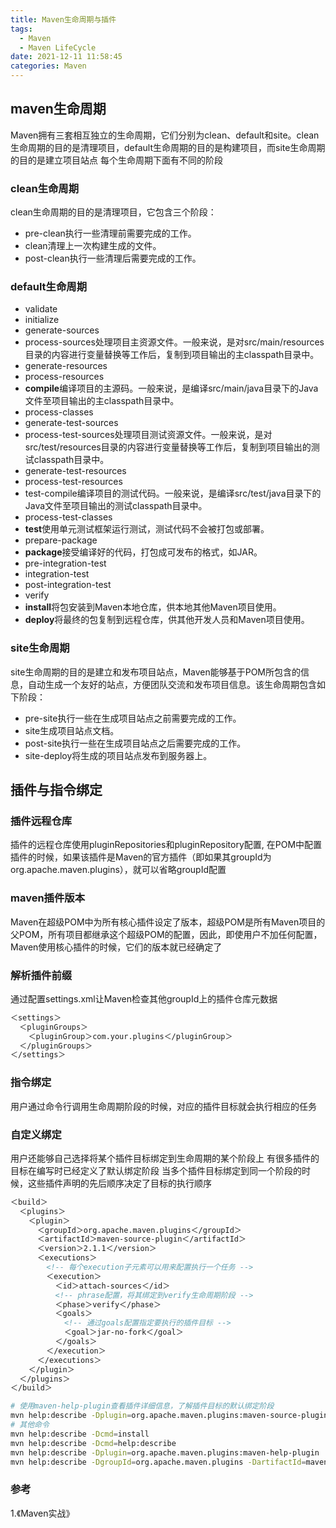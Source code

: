 ```yaml
---
title: Maven生命周期与插件
tags:
  - Maven
  - Maven LifeCycle
date: 2021-12-11 11:58:45
categories: Maven
---
```


## maven生命周期

Maven拥有三套相互独立的生命周期，它们分别为clean、default和site。clean生命周期的目的是清理项目，default生命周期的目的是构建项目，而site生命周期的目的是建立项目站点
每个生命周期下面有不同的阶段

### clean生命周期
  clean生命周期的目的是清理项目，它包含三个阶段：
- pre-clean执行一些清理前需要完成的工作。
- clean清理上一次构建生成的文件。
- post-clean执行一些清理后需要完成的工作。

### default生命周期

- validate
- initialize
- generate-sources
- process-sources处理项目主资源文件。一般来说，是对src/main/resources目录的内容进行变量替换等工作后，复制到项目输出的主classpath目录中。
- generate-resources
- process-resources
- **compile**编译项目的主源码。一般来说，是编译src/main/java目录下的Java文件至项目输出的主classpath目录中。
- process-classes
- generate-test-sources
- process-test-sources处理项目测试资源文件。一般来说，是对src/test/resources目录的内容进行变量替换等工作后，复制到项目输出的测试classpath目录中。
- generate-test-resources
- process-test-resources
- test-compile编译项目的测试代码。一般来说，是编译src/test/java目录下的Java文件至项目输出的测试classpath目录中。
- process-test-classes
- **test**使用单元测试框架运行测试，测试代码不会被打包或部署。
- prepare-package
- **package**接受编译好的代码，打包成可发布的格式，如JAR。
- pre-integration-test
- integration-test
- post-integration-test
- verify
- **install**将包安装到Maven本地仓库，供本地其他Maven项目使用。
- **deploy**将最终的包复制到远程仓库，供其他开发人员和Maven项目使用。

### site生命周期
site生命周期的目的是建立和发布项目站点，Maven能够基于POM所包含的信息，自动生成一个友好的站点，方便团队交流和发布项目信息。该生命周期包含如下阶段：

- pre-site执行一些在生成项目站点之前需要完成的工作。
- site生成项目站点文档。
- post-site执行一些在生成项目站点之后需要完成的工作。
- site-deploy将生成的项目站点发布到服务器上。

## 插件与指令绑定

### 插件远程仓库

插件的远程仓库使用pluginRepositories和pluginRepository配置,
在POM中配置插件的时候，如果该插件是Maven的官方插件（即如果其groupId为org.apache.maven.plugins），就可以省略groupId配置

### maven插件版本
Maven在超级POM中为所有核心插件设定了版本，超级POM是所有Maven项目的父POM，所有项目都继承这个超级POM的配置，因此，即使用户不加任何配置，Maven使用核心插件的时候，它们的版本就已经确定了

### 解析插件前缀

通过配置settings.xml让Maven检查其他groupId上的插件仓库元数据

```xml
＜settings＞
  ＜pluginGroups＞
    ＜pluginGroup＞com.your.plugins＜/pluginGroup＞
  ＜/pluginGroups＞
＜/settings＞
```

### 指令绑定
用户通过命令行调用生命周期阶段的时候，对应的插件目标就会执行相应的任务

### 自定义绑定

用户还能够自己选择将某个插件目标绑定到生命周期的某个阶段上
有很多插件的目标在编写时已经定义了默认绑定阶段
当多个插件目标绑定到同一个阶段的时候，这些插件声明的先后顺序决定了目标的执行顺序

```xml
＜build＞
  ＜plugins＞
    ＜plugin＞
      ＜groupId＞org.apache.maven.plugins＜/groupId＞
      ＜artifactId＞maven-source-plugin＜/artifactId＞
      ＜version＞2.1.1＜/version＞
      ＜executions＞
        <!-- 每个execution子元素可以用来配置执行一个任务 -->
        ＜execution＞
          ＜id＞attach-sources＜/id＞
          <!-- phrase配置，将其绑定到verify生命周期阶段 -->
          ＜phase＞verify＜/phase＞
          ＜goals＞
            <!-- 通过goals配置指定要执行的插件目标 -->
            ＜goal＞jar-no-fork＜/goal＞
          ＜/goals＞
        ＜/execution＞
      ＜/executions＞
    ＜/plugin＞
  ＜/plugins＞
＜/build＞
```

```bash
# 使用maven-help-plugin查看插件详细信息，了解插件目标的默认绑定阶段
mvn help:describe -Dplugin=org.apache.maven.plugins:maven-source-plugin
# 其他命令
mvn help:describe -Dcmd=install
mvn help:describe -Dcmd=help:describe
mvn help:describe -Dplugin=org.apache.maven.plugins:maven-help-plugin
mvn help:describe -DgroupId=org.apache.maven.plugins -DartifactId=maven-help-plugin
```
### 参考

1.《Maven实战》